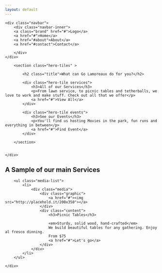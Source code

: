 ```yaml
---
layout: default
---
```


<div>
    
    <div class="navbar">
        <div class="navbar-inner">
        <a class="brand" href="#">Logo</a>
        <a href="#">Home</a>
        <a href="#about">About</a>
        <a href="#contact">Contact</a>
        
        </div>
    </div>
    
</div>

<div class="panel hero">
    <div>


        <section class="hero-tiles" >

            <h2 class="title">What can Go Lamoreaux do for you?</h2>

            <div class="hero-tile services">
                <h3>All of our Services</h3>
                <p>From lawn service, to picnic tables and tetherballs, we love to work and make stuff. Check out all that we offer</p>
                <a href="#">View All</a>
            </div>

            <div class="hero-tile events">
                <h3>See our Events</h3>
                <p>You'll find us hosting Movies in the park, fun runs and everything in between</p>
                <a href="#">Find Event</a>
            </div>

        </section>


    </div>
</div>

<div class="panel services-content">
    <div>
        <h2 class="title">A Sample of our main Services</h2>


        <ul class="media-list">
            <li>
                <div class="media">
                    <div class="graphic">
                        <a href="#"><img src="http://placehold.it/200x350"></a>
                    </div> 
                    <div class="content">
                        <h3>Picnic Tables</h3>
                                 
                        <em>Sturdy, solid wood, hand-crafted</em>
                        We build beautiful tables for any gathering. Enjoy al fresco dinning.
                        From $75
                        <a href="#">Let's go</a>
                    </div>
                </div>
            </li>
        </ul>
        
    </div>
</div>

<div class="panel prices-content">
    <div>
    </div>
</div>